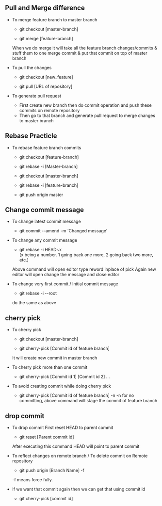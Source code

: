 ## Pull and Merge difference

* To merge feature branch to master branch

    * git checkout \[master-branch\]

    * git merge \[feature-branch\]

    When we do merge it will take all the feature branch changes/commits & stuff them to one merge commit & put that commit on top of master branch

* To pull the changes

    * git checkout \[new_feature\]

    * git pull \[URL of repository\]

* To generate pull request

    * First create new branch then do commit operation and push these commits on remote repository
    * Then go to that branch and generate pull request to merge changes to master branch

## Rebase Practicle

* To rebase feature branch commits

    * git checkout \[feature-branch\]

    * git rebase -i \[Master-branch\]

    * git checkout \[master-branch\]

    * git rebase -i \[feature-branch\]

    * git push origin master

## Change commit message

* To change latest commit message

    * git commit --amend -m 'Changed message'

* To change any commit message

    * git rebase -i HEAD~x  
	(x  being a number. 1 going back one more, 2 going back two more, etc.)
	
	Above command will open editor type reword inplace of pick
    Again new editor will open change the message and close editor

* To change very first commit / Initial commit message

    * git rebase -i --root

    do the same as above

## cherry pick

* To cherry pick

    * git checkout \[master-branch\]

    * git cherry-pick  \[Commit id of feature branch\]

    It will create new commit in master branch

* To cherry pick more than one commit

    * git cherry-pick \[Commit id 1\] \[Commit id 2\] …

* To avoid creating commit while doing cherry pick

    * git cherry-pick  \[Commit id of feature branch\] -n
    -n for no committing, above command will stage the commit of feature branch

## drop commit

* To drop commit First reset HEAD to parent commit

    * git reset \[Parent commit id\]

    After executing this command HEAD will point to parent commit

* To reflect changes on remote branch / To delete commit on Remote repository

    * git push origin \[Branch Name\] -f

     -f means force fully.

* If we want that commit again then we can get that using commit id
	* git cherry-pick \[commit id\]
